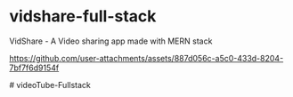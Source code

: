 # vidshare-full-stack
VidShare - A Video sharing app made with MERN stack


https://github.com/user-attachments/assets/887d056c-a5c0-433d-8204-7bf7f6d9154f

#   v i d e o T u b e - F u l l s t a c k  
 